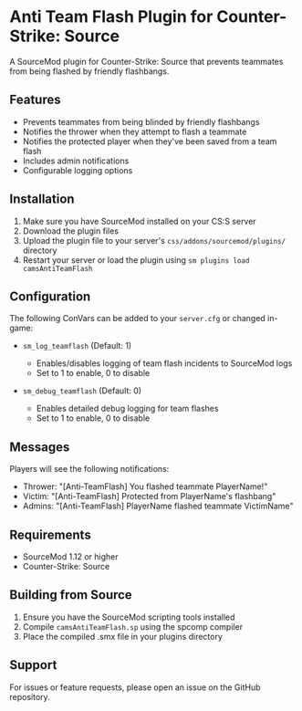 # Anti Team Flash Plugin for Counter-Strike: Source

A SourceMod plugin for Counter-Strike: Source that prevents teammates from being flashed by friendly flashbangs.

## Features

- Prevents teammates from being blinded by friendly flashbangs
- Notifies the thrower when they attempt to flash a teammate
- Notifies the protected player when they've been saved from a team flash
- Includes admin notifications
- Configurable logging options

## Installation

1. Make sure you have SourceMod installed on your CS:S server
2. Download the plugin files
3. Upload the plugin file to your server's `css/addons/sourcemod/plugins/` directory
4. Restart your server or load the plugin using `sm plugins load camsAntiTeamFlash`

## Configuration

The following ConVars can be added to your `server.cfg` or changed in-game:

- `sm_log_teamflash` (Default: 1)
  - Enables/disables logging of team flash incidents to SourceMod logs
  - Set to 1 to enable, 0 to disable

- `sm_debug_teamflash` (Default: 0)
  - Enables detailed debug logging for team flashes
  - Set to 1 to enable, 0 to disable

## Messages

Players will see the following notifications:

- Thrower: "[Anti-TeamFlash] You flashed teammate PlayerName!"
- Victim: "[Anti-TeamFlash] Protected from PlayerName's flashbang"
- Admins: "[Anti-TeamFlash] PlayerName flashed teammate VictimName"


## Requirements

- SourceMod 1.12 or higher
- Counter-Strike: Source


## Building from Source

1. Ensure you have the SourceMod scripting tools installed
2. Compile `camsAntiTeamFlash.sp` using the spcomp compiler
3. Place the compiled .smx file in your plugins directory

## Support

For issues or feature requests, please open an issue on the GitHub repository.
